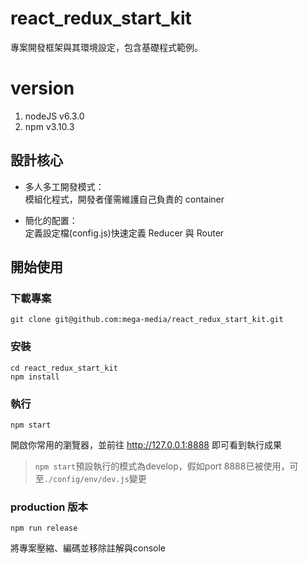# react_redux_start_kit

專案開發框架與其環境設定，包含基礎程式範例。

# version
1. nodeJS v6.3.0
2. npm v3.10.3

## 設計核心       

- 多人多工開發模式：    
模組化程式，開發者僅需維護自己負責的 container

- 簡化的配置：    
定義設定檔(config.js)快速定義 Reducer 與 Router

## 開始使用

### 下載專案

````
git clone git@github.com:mega-media/react_redux_start_kit.git
````

### 安裝
````
cd react_redux_start_kit
npm install
````

### 執行
````
npm start
````

開啟你常用的瀏覽器，並前往 http://127.0.0.1:8888 即可看到執行成果
> `npm start`預設執行的模式為develop，假如port 8888已被使用，可至`./config/env/dev.js`變更


### production 版本
````
npm run release
````
將專案壓縮、編碼並移除註解與console

